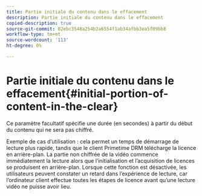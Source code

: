 ```yaml
---
title: Partie initiale du contenu dans le effacement
description: Partie initiale du contenu dans le effacement
copied-description: true
source-git-commit: 02ebc3548a254b2a6554f1ab34afbb3ea5f09bb8
workflow-type: tm+mt
source-wordcount: '113'
ht-degree: 0%

---
```


# Partie initiale du contenu dans le effacement{#initial-portion-of-content-in-the-clear}

Ce paramètre facultatif spécifie une durée (en secondes) à partir du début du contenu qui ne sera pas chiffré.

Exemple de cas d’utilisation : cela permet un temps de démarrage de lecture plus rapide, tandis que le client Primetime DRM télécharge la licence en arrière-plan. La partie non chiffrée de la vidéo commence immédiatement la lecture alors que l’initialisation et l’acquisition de licences se produisent en arrière-plan. Lorsque cette fonction est désactivée, les utilisateurs peuvent constater un retard dans l’expérience de lecture, car l’ordinateur client effectue toutes les étapes de licence avant qu’une lecture vidéo ne puisse avoir lieu.
